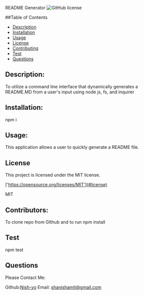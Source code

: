 README Generator  ![GitHub license](https://img.shields.io/badge/license-MIT-blue.svg) 

  ##Table of Contents

  - [Description](#description)
  - [Installation](#installation)
  - [Usage](#usage)
  - [License](#license)
  - [Contributing](#contributing)
  - [Test](#test)
  - [Questions](#questions)
  

  ## Description:
  To utilize a command line interface that dynamically generates a README.MD from a user's input using node js, fs, and inquirer
  

  ## Installation:
  npm i

  ## Usage:
  This application allows a user to quickly generate a README file. 

  ## License
This project is licensed under the MIT license. 
  
 ['https://opensource.org/licenses/MIT'](#license)

  MIT
  
  
  ## Contributors:
  To clone repo from GIthub and to run npm install

  ## Test
  npm test

  ## Questions
  Please Contact Me:

  Github:[Nish-yo](https://github.com/Nishyo-coder)
  Email: [shanishamit@gmail.com](https://github.com/Nishyo-coder)
